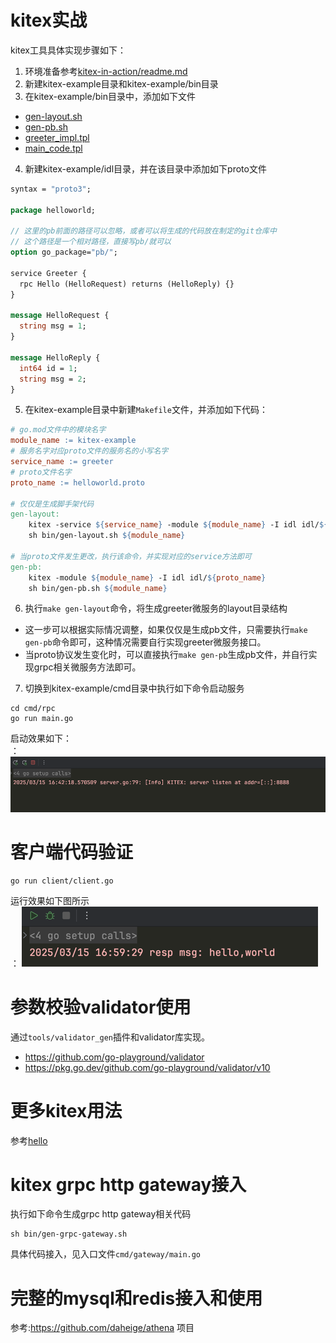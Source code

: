 # kitex实战
kitex工具具体实现步骤如下：
1. 环境准备参考[kitex-in-action/readme.md](../readme.md)
2. 新建kitex-example目录和kitex-example/bin目录
3. 在kitex-example/bin目录中，添加如下文件
- [gen-layout.sh](bin/gen-layout.sh)
- [gen-pb.sh](bin/gen-pb.sh)
- [greeter_impl.tpl](bin/greeter_impl.tpl)
- [main_code.tpl](bin/main_code.tpl)
4. 新建kitex-example/idl目录，并在该目录中添加如下proto文件
```protobuf
syntax = "proto3";

package helloworld;

// 这里的pb前面的路径可以忽略，或者可以将生成的代码放在制定的git仓库中
// 这个路径是一个相对路径，直接写pb/就可以
option go_package="pb/";

service Greeter {
  rpc Hello (HelloRequest) returns (HelloReply) {}
}

message HelloRequest {
  string msg = 1;
}

message HelloReply {
  int64 id = 1;
  string msg = 2;
}
```
5. 在kitex-example目录中新建`Makefile`文件，并添加如下代码：
```makefile
# go.mod文件中的模块名字
module_name := kitex-example
# 服务名字对应proto文件的服务名的小写名字
service_name := greeter
# proto文件名字
proto_name := helloworld.proto

# 仅仅是生成脚手架代码
gen-layout:
	kitex -service ${service_name} -module ${module_name} -I idl idl/${proto_name}
	sh bin/gen-layout.sh ${module_name}

# 当proto文件发生更改，执行该命令，并实现对应的service方法即可
gen-pb:
	kitex -module ${module_name} -I idl idl/${proto_name}
	sh bin/gen-pb.sh ${module_name}
```
6. 执行`make gen-layout`命令，将生成greeter微服务的layout目录结构
- 这一步可以根据实际情况调整，如果仅仅是生成pb文件，只需要执行`make gen-pb`命令即可，这种情况需要自行实现greeter微服务接口。
- 当proto协议发生变化时，可以直接执行`make gen-pb`生成pb文件，并自行实现grpc相关微服务方法即可。
7. 切换到kitex-example/cmd目录中执行如下命令启动服务
```shell
cd cmd/rpc
go run main.go
```
启动效果如下：<br/>：
![kitex-example](kitex-example.png)
# 客户端代码验证
```shell
go run client/client.go
```
运行效果如下图所示<br/>：
![client-run](client-run.png)

# 参数校验validator使用
通过`tools/validator_gen`插件和validator库实现。
- https://github.com/go-playground/validator
- https://pkg.go.dev/github.com/go-playground/validator/v10

# 更多kitex用法
参考[hello](../hello)

# kitex grpc http gateway接入
执行如下命令生成grpc http gateway相关代码
```shell
sh bin/gen-grpc-gateway.sh
```
具体代码接入，见入口文件`cmd/gateway/main.go`

# 完整的mysql和redis接入和使用
参考:https://github.com/daheige/athena 项目
